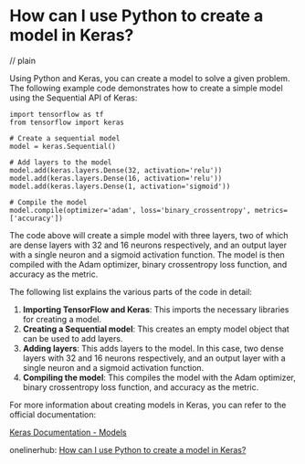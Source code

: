 # How can I use Python to create a model in Keras?
// plain

Using Python and Keras, you can create a model to solve a given problem. The following example code demonstrates how to create a simple model using the Sequential API of Keras:

```
import tensorflow as tf
from tensorflow import keras

# Create a sequential model
model = keras.Sequential()

# Add layers to the model
model.add(keras.layers.Dense(32, activation='relu'))
model.add(keras.layers.Dense(16, activation='relu'))
model.add(keras.layers.Dense(1, activation='sigmoid'))

# Compile the model
model.compile(optimizer='adam', loss='binary_crossentropy', metrics=['accuracy'])
```

The code above will create a simple model with three layers, two of which are dense layers with 32 and 16 neurons respectively, and an output layer with a single neuron and a sigmoid activation function. The model is then compiled with the Adam optimizer, binary crossentropy loss function, and accuracy as the metric.

The following list explains the various parts of the code in detail:
1. **Importing TensorFlow and Keras**: This imports the necessary libraries for creating a model.
2. **Creating a Sequential model**: This creates an empty model object that can be used to add layers.
3. **Adding layers**: This adds layers to the model. In this case, two dense layers with 32 and 16 neurons respectively, and an output layer with a single neuron and a sigmoid activation function.
4. **Compiling the model**: This compiles the model with the Adam optimizer, binary crossentropy loss function, and accuracy as the metric.

For more information about creating models in Keras, you can refer to the official documentation:

[Keras Documentation - Models](https://keras.io/models/about-keras-models/)

onelinerhub: [How can I use Python to create a model in Keras?](https://onelinerhub.com/python-keras/how-can-i-use-python-to-create-a-model-in-keras)